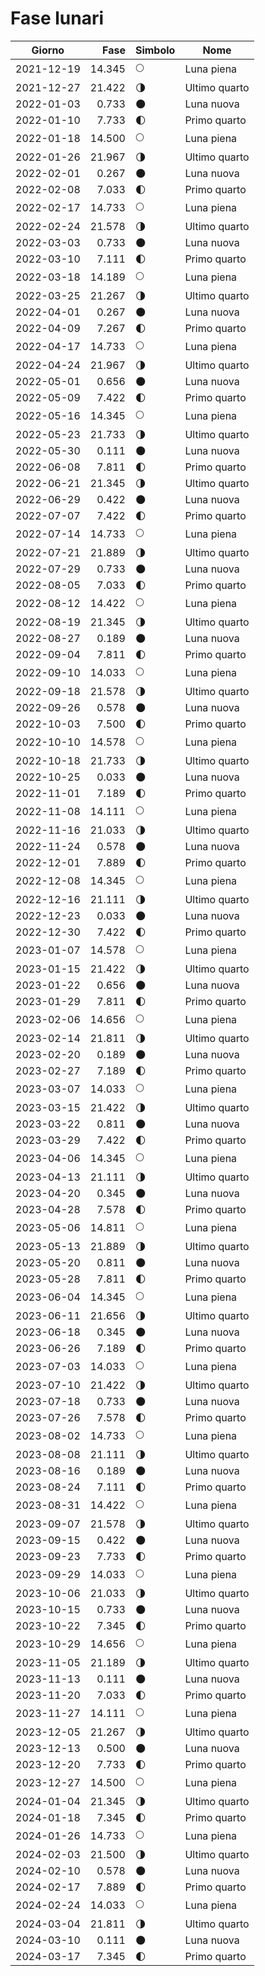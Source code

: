 # Fase lunari

Giorno     | Fase   | Simbolo | Nome
-----------|-------:|---|---
2021-12-19 | 14.345 | 🌕 | Luna piena
2021-12-27 | 21.422 | 🌗 | Ultimo quarto
2022-01-03 |  0.733 | 🌑 | Luna nuova
2022-01-10 |  7.733 | 🌓 | Primo quarto
2022-01-18 | 14.500 | 🌕 | Luna piena
2022-01-26 | 21.967 | 🌗 | Ultimo quarto
2022-02-01 |  0.267 | 🌑 | Luna nuova
2022-02-08 |  7.033 | 🌓 | Primo quarto
2022-02-17 | 14.733 | 🌕 | Luna piena
2022-02-24 | 21.578 | 🌗 | Ultimo quarto
2022-03-03 |  0.733 | 🌑 | Luna nuova
2022-03-10 |  7.111 | 🌓 | Primo quarto
2022-03-18 | 14.189 | 🌕 | Luna piena
2022-03-25 | 21.267 | 🌗 | Ultimo quarto
2022-04-01 |  0.267 | 🌑 | Luna nuova
2022-04-09 |  7.267 | 🌓 | Primo quarto
2022-04-17 | 14.733 | 🌕 | Luna piena
2022-04-24 | 21.967 | 🌗 | Ultimo quarto
2022-05-01 |  0.656 | 🌑 | Luna nuova
2022-05-09 |  7.422 | 🌓 | Primo quarto
2022-05-16 | 14.345 | 🌕 | Luna piena
2022-05-23 | 21.733 | 🌗 | Ultimo quarto
2022-05-30 |  0.111 | 🌑 | Luna nuova
2022-06-08 |  7.811 | 🌓 | Primo quarto
2022-06-21 | 21.345 | 🌗 | Ultimo quarto
2022-06-29 |  0.422 | 🌑 | Luna nuova
2022-07-07 |  7.422 | 🌓 | Primo quarto
2022-07-14 | 14.733 | 🌕 | Luna piena
2022-07-21 | 21.889 | 🌗 | Ultimo quarto
2022-07-29 |  0.733 | 🌑 | Luna nuova
2022-08-05 |  7.033 | 🌓 | Primo quarto
2022-08-12 | 14.422 | 🌕 | Luna piena
2022-08-19 | 21.345 | 🌗 | Ultimo quarto
2022-08-27 |  0.189 | 🌑 | Luna nuova
2022-09-04 |  7.811 | 🌓 | Primo quarto
2022-09-10 | 14.033 | 🌕 | Luna piena
2022-09-18 | 21.578 | 🌗 | Ultimo quarto
2022-09-26 |  0.578 | 🌑 | Luna nuova
2022-10-03 |  7.500 | 🌓 | Primo quarto
2022-10-10 | 14.578 | 🌕 | Luna piena
2022-10-18 | 21.733 | 🌗 | Ultimo quarto
2022-10-25 |  0.033 | 🌑 | Luna nuova
2022-11-01 |  7.189 | 🌓 | Primo quarto
2022-11-08 | 14.111 | 🌕 | Luna piena
2022-11-16 | 21.033 | 🌗 | Ultimo quarto
2022-11-24 |  0.578 | 🌑 | Luna nuova
2022-12-01 |  7.889 | 🌓 | Primo quarto
2022-12-08 | 14.345 | 🌕 | Luna piena
2022-12-16 | 21.111 | 🌗 | Ultimo quarto
2022-12-23 |  0.033 | 🌑 | Luna nuova
2022-12-30 |  7.422 | 🌓 | Primo quarto
2023-01-07 | 14.578 | 🌕 | Luna piena
2023-01-15 | 21.422 | 🌗 | Ultimo quarto
2023-01-22 |  0.656 | 🌑 | Luna nuova
2023-01-29 |  7.811 | 🌓 | Primo quarto
2023-02-06 | 14.656 | 🌕 | Luna piena
2023-02-14 | 21.811 | 🌗 | Ultimo quarto
2023-02-20 |  0.189 | 🌑 | Luna nuova
2023-02-27 |  7.189 | 🌓 | Primo quarto
2023-03-07 | 14.033 | 🌕 | Luna piena
2023-03-15 | 21.422 | 🌗 | Ultimo quarto
2023-03-22 |  0.811 | 🌑 | Luna nuova
2023-03-29 |  7.422 | 🌓 | Primo quarto
2023-04-06 | 14.345 | 🌕 | Luna piena
2023-04-13 | 21.111 | 🌗 | Ultimo quarto
2023-04-20 |  0.345 | 🌑 | Luna nuova
2023-04-28 |  7.578 | 🌓 | Primo quarto
2023-05-06 | 14.811 | 🌕 | Luna piena
2023-05-13 | 21.889 | 🌗 | Ultimo quarto
2023-05-20 |  0.811 | 🌑 | Luna nuova
2023-05-28 |  7.811 | 🌓 | Primo quarto
2023-06-04 | 14.345 | 🌕 | Luna piena
2023-06-11 | 21.656 | 🌗 | Ultimo quarto
2023-06-18 |  0.345 | 🌑 | Luna nuova
2023-06-26 |  7.189 | 🌓 | Primo quarto
2023-07-03 | 14.033 | 🌕 | Luna piena
2023-07-10 | 21.422 | 🌗 | Ultimo quarto
2023-07-18 |  0.733 | 🌑 | Luna nuova
2023-07-26 |  7.578 | 🌓 | Primo quarto
2023-08-02 | 14.733 | 🌕 | Luna piena
2023-08-08 | 21.111 | 🌗 | Ultimo quarto
2023-08-16 |  0.189 | 🌑 | Luna nuova
2023-08-24 |  7.111 | 🌓 | Primo quarto
2023-08-31 | 14.422 | 🌕 | Luna piena
2023-09-07 | 21.578 | 🌗 | Ultimo quarto
2023-09-15 |  0.422 | 🌑 | Luna nuova
2023-09-23 |  7.733 | 🌓 | Primo quarto
2023-09-29 | 14.033 | 🌕 | Luna piena
2023-10-06 | 21.033 | 🌗 | Ultimo quarto
2023-10-15 |  0.733 | 🌑 | Luna nuova
2023-10-22 |  7.345 | 🌓 | Primo quarto
2023-10-29 | 14.656 | 🌕 | Luna piena
2023-11-05 | 21.189 | 🌗 | Ultimo quarto
2023-11-13 |  0.111 | 🌑 | Luna nuova
2023-11-20 |  7.033 | 🌓 | Primo quarto
2023-11-27 | 14.111 | 🌕 | Luna piena
2023-12-05 | 21.267 | 🌗 | Ultimo quarto
2023-12-13 |  0.500 | 🌑 | Luna nuova
2023-12-20 |  7.733 | 🌓 | Primo quarto
2023-12-27 | 14.500 | 🌕 | Luna piena
2024-01-04 | 21.345 | 🌗 | Ultimo quarto
2024-01-18 |  7.345 | 🌓 | Primo quarto
2024-01-26 | 14.733 | 🌕 | Luna piena
2024-02-03 | 21.500 | 🌗 | Ultimo quarto
2024-02-10 |  0.578 | 🌑 | Luna nuova
2024-02-17 |  7.889 | 🌓 | Primo quarto
2024-02-24 | 14.033 | 🌕 | Luna piena
2024-03-04 | 21.811 | 🌗 | Ultimo quarto
2024-03-10 |  0.111 | 🌑 | Luna nuova
2024-03-17 |  7.345 | 🌓 | Primo quarto
